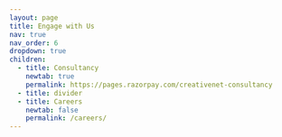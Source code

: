 ```yaml
---
layout: page
title: Engage with Us
nav: true
nav_order: 6
dropdown: true
children:
  - title: Consultancy
    newtab: true
    permalink: https://pages.razorpay.com/creativenet-consultancy
  - title: divider
  - title: Careers
    newtab: false
    permalink: /careers/
---
```

